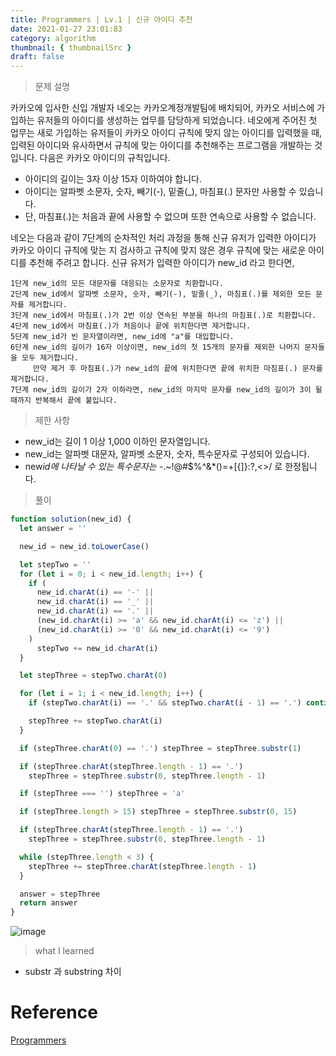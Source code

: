```yaml
---
title: Programmers | Lv.1 | 신규 아이디 추천
date: 2021-01-27 23:01:83
category: algorithm
thumbnail: { thumbnailSrc }
draft: false
---
```


> 문제 설명

카카오에 입사한 신입 개발자 네오는 카카오계정개발팀에 배치되어, 카카오 서비스에 가입하는 유저들의 아이디를 생성하는 업무를 담당하게 되었습니다. 네오에게 주어진 첫 업무는 새로 가입하는 유저들이 카카오 아이디 규칙에 맞지 않는 아이디를 입력했을 때, 입력된 아이디와 유사하면서 규칙에 맞는 아이디를 추천해주는 프로그램을 개발하는 것입니다.
다음은 카카오 아이디의 규칙입니다.

- 아이디의 길이는 3자 이상 15자 이하여야 합니다.
- 아이디는 알파벳 소문자, 숫자, 빼기(-), 밑줄(\_), 마침표(.) 문자만 사용할 수 있습니다.
- 단, 마침표(.)는 처음과 끝에 사용할 수 없으며 또한 연속으로 사용할 수 없습니다.

네오는 다음과 같이 7단계의 순차적인 처리 과정을 통해 신규 유저가 입력한 아이디가 카카오 아이디 규칙에 맞는 지 검사하고 규칙에 맞지 않은 경우 규칙에 맞는 새로운 아이디를 추천해 주려고 합니다.
신규 유저가 입력한 아이디가 new_id 라고 한다면,

```
1단계 new_id의 모든 대문자를 대응되는 소문자로 치환합니다.
2단계 new_id에서 알파벳 소문자, 숫자, 빼기(-), 밑줄(_), 마침표(.)를 제외한 모든 문자를 제거합니다.
3단계 new_id에서 마침표(.)가 2번 이상 연속된 부분을 하나의 마침표(.)로 치환합니다.
4단계 new_id에서 마침표(.)가 처음이나 끝에 위치한다면 제거합니다.
5단계 new_id가 빈 문자열이라면, new_id에 "a"를 대입합니다.
6단계 new_id의 길이가 16자 이상이면, new_id의 첫 15개의 문자를 제외한 나머지 문자들을 모두 제거합니다.
     만약 제거 후 마침표(.)가 new_id의 끝에 위치한다면 끝에 위치한 마침표(.) 문자를 제거합니다.
7단계 new_id의 길이가 2자 이하라면, new_id의 마지막 문자를 new_id의 길이가 3이 될 때까지 반복해서 끝에 붙입니다.
```

> 제한 사항

- new_id는 길이 1 이상 1,000 이하인 문자열입니다.
- new_id는 알파벳 대문자, 알파벳 소문자, 숫자, 특수문자로 구성되어 있습니다.
- new*id에 나타날 수 있는 특수문자는 -*.~!@#\$%^&\*()=+[{]}:?,<>/ 로 한정됩니다.

> 풀이

```js
function solution(new_id) {
  let answer = ''

  new_id = new_id.toLowerCase()

  let stepTwo = ''
  for (let i = 0; i < new_id.length; i++) {
    if (
      new_id.charAt(i) == '-' ||
      new_id.charAt(i) == '_' ||
      new_id.charAt(i) == '.' ||
      (new_id.charAt(i) >= 'a' && new_id.charAt(i) <= 'z') ||
      (new_id.charAt(i) >= '0' && new_id.charAt(i) <= '9')
    )
      stepTwo += new_id.charAt(i)
  }

  let stepThree = stepTwo.charAt(0)

  for (let i = 1; i < new_id.length; i++) {
    if (stepTwo.charAt(i) == '.' && stepTwo.charAt(i - 1) == '.') continue

    stepThree += stepTwo.charAt(i)
  }

  if (stepThree.charAt(0) == '.') stepThree = stepThree.substr(1)

  if (stepThree.charAt(stepThree.length - 1) == '.')
    stepThree = stepThree.substr(0, stepThree.length - 1)

  if (stepThree === '') stepThree = 'a'

  if (stepThree.length > 15) stepThree = stepThree.substr(0, 15)

  if (stepThree.charAt(stepThree.length - 1) == '.')
    stepThree = stepThree.substr(0, stepThree.length - 1)

  while (stepThree.length < 3) {
    stepThree += stepThree.charAt(stepThree.length - 1)
  }

  answer = stepThree
  return answer
}
```

![image](https://user-images.githubusercontent.com/65898889/106012778-19c1f280-60ff-11eb-974f-b9f3844afaee.png)

> what I learned

- substr 과 substring 차이

# Reference

[Programmers](https://programmers.co.kr/learn/courses/30/lessons/72410)
